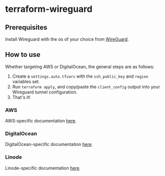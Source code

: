 # terraform-wireguard

## Prerequisites
Install Wireguard with the os of your choice from [WireGuard](https://www.wireguard.com/install/).

## How to use
Whether targeting AWS or DigitalOcean, the general steps are as follows:

1. Create a `settings.auto.tfvars` with the `ssh_public_key` and `region` variables set.
2. Run `terraform apply`, and copy/paste the `client_config` output into your Wireguard tunnel configuration.
3. That's it!

### AWS
AWS-specific documentation [here](terraform/aws/README.md).

### DigitalOcean
DigitalOcean-specific documentation [here](terraform/do/README.md).

### Linode
Linode-specific documentation [here](terraform/linode/README.md).
